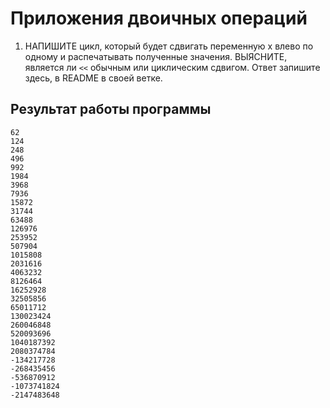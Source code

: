 # Приложения двоичных операций

1. НАПИШИТЕ цикл, который будет сдвигать переменную x	влево по одному и распечатывать 
   полученные значения. ВЫЯСНИТЕ, является ли `<<` обычным или циклическим сдвигом. Ответ запишите здесь, в README в своей ветке.


## Результат работы программы
```
62
124
248
496
992
1984
3968
7936
15872
31744
63488
126976
253952
507904
1015808
2031616
4063232
8126464
16252928
32505856
65011712
130023424
260046848
520093696
1040187392
2080374784
-134217728
-268435456
-536870912
-1073741824
-2147483648
```